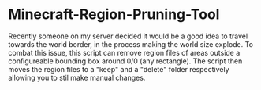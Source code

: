 # Minecraft-Region-Pruning-Tool
Recently someone on my server decided it would be a good idea to travel towards the world border, in the process making the world size explode.
To combat this issue, this script can remove region files of areas outside a configureable bounding box around 0/0 (any rectangle).
The script then moves the region files to a "keep" and a "delete" folder respectively allowing you to stil make manual changes.
